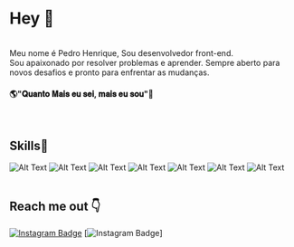 # Hey 👋
<br>
Meu nome é Pedro Henrique, Sou desenvolvedor front-end.<br>
Sou apaixonado por resolver problemas e aprender. Sempre aberto para novos desafios e pronto para enfrentar as mudanças.<br>
<h4>🌎"𝐐𝐮𝐚𝐧𝐭𝐨 𝐌𝐚𝐢𝐬 𝐞𝐮 𝐬𝐞𝐢, 𝐦𝐚𝐢𝐬 𝐞𝐮 𝐬𝐨𝐮"🧠</h4>
 <br>

## Skills🚀
![Alt Text](https://img.shields.io/badge/HTML-239120?style=for-the-badge&logo=html5&logoColor=white)
![Alt Text](https://img.shields.io/badge/HTML5-E34F26?style=for-the-badge&logo=html5&logoColor=white)
![Alt Text](https://img.shields.io/badge/CSS-239120?&style=for-the-badge&logo=css3&logoColor=white)
![Alt Text](https://img.shields.io/badge/CSS3-1572B6?style=for-the-badge&logo=css3&logoColor=white)
![Alt Text](https://img.shields.io/badge/Bootstrap-563D7C?style=for-the-badge&logo=bootstrap&logoColor=white)
![Alt Text](https://img.shields.io/badge/JavaScript-F7DF1E?style=for-the-badge&logo=javascript&logoColor=black)
![Alt Text](https://img.shields.io/badge/React-20232A?style=for-the-badge&logo=react&logoColor=61DAFB)
<br>
<br>
## Reach me out 👇
[![Instagram Badge](https://img.shields.io/badge/Instagram-E4405F?style=for-the-badge&logo=instagram&logoColor=white&link=https://www.instagram.com/ph.saints)](https://www.instagram.com/ph.saints/)
[![Instagram Badge](https://img.shields.io/badge/LinkedIn-0077B5?style=for-the-badge&logo=linkedin&logoColor=white&link=https://www.linkedin.com/in/pedro-henrique-b09b64206)]

<!-- Badges de Linguagem  --  https://dev.to/envoy_/150-badges-for-github-pnk -->
<!---
Peedrohenrique/Peedrohenrique is a ✨ special ✨ repository because its `README.md` (this file) appears on your GitHub profile.
You can click the Preview link to take a look at your changes.
--->
